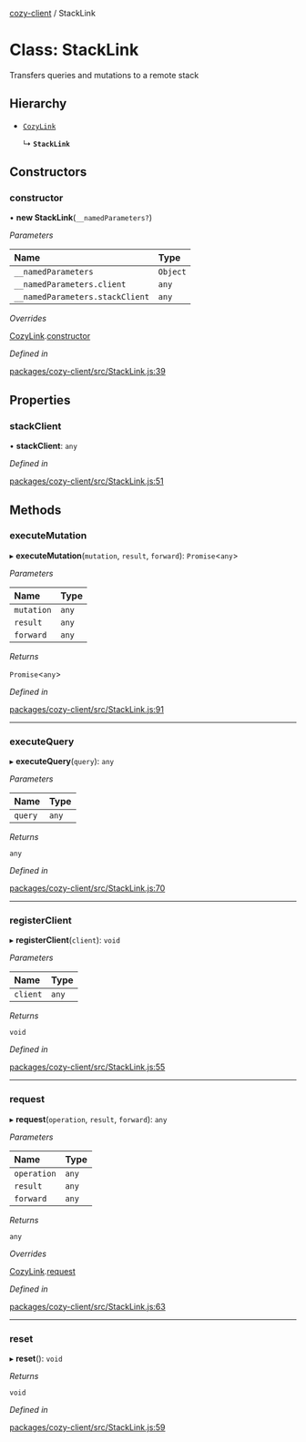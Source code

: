 [cozy-client](../README.md) / StackLink

# Class: StackLink

Transfers queries and mutations to a remote stack

## Hierarchy

*   [`CozyLink`](cozylink.md)

    ↳ **`StackLink`**

## Constructors

### constructor

• **new StackLink**(`__namedParameters?`)

*Parameters*

| Name | Type |
| :------ | :------ |
| `__namedParameters` | `Object` |
| `__namedParameters.client` | `any` |
| `__namedParameters.stackClient` | `any` |

*Overrides*

[CozyLink](cozylink.md).[constructor](cozylink.md#constructor)

*Defined in*

[packages/cozy-client/src/StackLink.js:39](https://github.com/cozy/cozy-client/blob/master/packages/cozy-client/src/StackLink.js#L39)

## Properties

### stackClient

• **stackClient**: `any`

*Defined in*

[packages/cozy-client/src/StackLink.js:51](https://github.com/cozy/cozy-client/blob/master/packages/cozy-client/src/StackLink.js#L51)

## Methods

### executeMutation

▸ **executeMutation**(`mutation`, `result`, `forward`): `Promise`<`any`>

*Parameters*

| Name | Type |
| :------ | :------ |
| `mutation` | `any` |
| `result` | `any` |
| `forward` | `any` |

*Returns*

`Promise`<`any`>

*Defined in*

[packages/cozy-client/src/StackLink.js:91](https://github.com/cozy/cozy-client/blob/master/packages/cozy-client/src/StackLink.js#L91)

***

### executeQuery

▸ **executeQuery**(`query`): `any`

*Parameters*

| Name | Type |
| :------ | :------ |
| `query` | `any` |

*Returns*

`any`

*Defined in*

[packages/cozy-client/src/StackLink.js:70](https://github.com/cozy/cozy-client/blob/master/packages/cozy-client/src/StackLink.js#L70)

***

### registerClient

▸ **registerClient**(`client`): `void`

*Parameters*

| Name | Type |
| :------ | :------ |
| `client` | `any` |

*Returns*

`void`

*Defined in*

[packages/cozy-client/src/StackLink.js:55](https://github.com/cozy/cozy-client/blob/master/packages/cozy-client/src/StackLink.js#L55)

***

### request

▸ **request**(`operation`, `result`, `forward`): `any`

*Parameters*

| Name | Type |
| :------ | :------ |
| `operation` | `any` |
| `result` | `any` |
| `forward` | `any` |

*Returns*

`any`

*Overrides*

[CozyLink](cozylink.md).[request](cozylink.md#request)

*Defined in*

[packages/cozy-client/src/StackLink.js:63](https://github.com/cozy/cozy-client/blob/master/packages/cozy-client/src/StackLink.js#L63)

***

### reset

▸ **reset**(): `void`

*Returns*

`void`

*Defined in*

[packages/cozy-client/src/StackLink.js:59](https://github.com/cozy/cozy-client/blob/master/packages/cozy-client/src/StackLink.js#L59)
